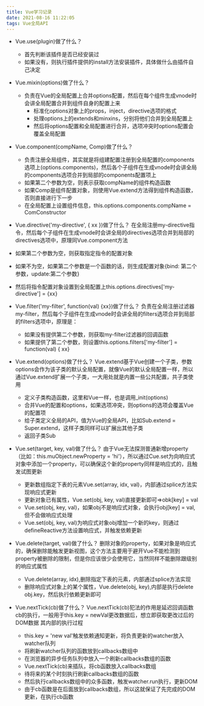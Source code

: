 ```yaml
---
title: Vue学习记录
date: 2021-08-16 11:22:05
tags: Vue全局API
---
```

- Vue.use(plugin)做了什么？
  - 首先判断该插件是否已经安装过
  - 如果没有，则执行插件提供的install方法安装插件，具体做什么由插件自己决定

- Vue.mixin(options)做了什么？
  - 负责在Vue的全局配置上合并options配置，然后在每个组件生成vnode时会讲全局配置合并到组件自身的配置上来
    - 标准化options对象上的props，inject，directive选项的格式
    - 处理options上的extends和minxins，分别将他们合并到全局配置上
    - 然后将options配置和全局配置进行合并，选项冲突时options配置会覆盖全局配置

- Vue.component(compName, Comp)做了什么？
  - 负责注册全局组件，其实就是将组建配置注册到全局配置的components选项上(options.components)，然后各个子组件在生成vnode时会讲全局的components选项合并到局部的components配置项上
  - 如果第二个参数为空，则表示获取compName的组件构造函数
  - 如果Comp是组件配置对象，则使用Vue.extend方法得到组件构造函数，否则直接进行下一步
  - 在全局配置上设置组件信息，this.options.components.compName = ComConstructor


- Vue.directive('my-directive', { xx })做了什么？
在全局注册my-directive指令，然后每个子组件在生成vnode时会讲全局的directives选项合并到局部的directives选项中，原理同Vue.component方法
- 如果第二个参数为空，则获取指定指令的配置对象
- 如果不为空，如果第二个参数是一个函数的话，则生成配置对象{bind: 第二个参数，update:第二个参数}
- 然后将指令配置对象设置到全局配置上this.options.directives['my-directive'] = {xx}

- Vue.filter('my-filter', function(val) {xx})做了什么？
负责在全局注册过滤器my-filter，然后每个子组件在生成vnode时会讲全局的filters选项合并到局部的filters选项中，原理是：
  - 如果没有提供第二个参数，则获取my-filter过滤器的回调函数
  - 如果提供了第二个参数，则设置this.options.filters['my-filter'] = function(val) { xx}


- Vue.extend(options)做了什么？
Vue.extend基于Vue创建一个子类，参数options会作为该子类的默认全局配置，就像Vue的默认全局配置一样，所以通过Vue.extend扩展一个子类，一大用处就是内置一些公共配置，共子类使用
  - 定义子类构造函数，这里和Vue一样，也是调用_init(options)
  - 合并Vue的配置和options，如果选项冲突，则options的选项会覆盖Vue的配置项
  - 给子类定义全局的API，值为Vue的全局API，比如Sub.extend = Super.extend，这样子类同样可以扩展出其他子类
  - 返回子类Sub

- Vue.set(target, key, val)做了什么？
由于Vue无法探测普通新增property（比如：this.muObject.newProperty = 'hi'），所以通过Cue.set为向响应式对象中添加一个property，可以确保这个新的property同样是响应式的，且触发试图更新
  - 更新数组指定下表的元素Vue.set(array, idx, val)，内部通过splice方法实现响应式更新
  - 更新对象已有属性，Vue.set(obj, key, val)直接更新即可=>obk[key] = val
  - Vue.set(obj, key, val)，如果obj不是响应式对象，会执行obj[key] = val,但不会做响应式处理
  - Vue.set(obj, key, val)为响应式对象obj增加一个新的key，则通过defineReactive方法设置响应式，并触发依赖更新

- Vue.delete(target, val)做了什么？
删除对象的property，如果对象是响应式的，确保删除能触发更新视图，这个方法主要用于避开Vue不能检测到property被删除的限制，但是你应该很少会使用它，当然同样不能删除跟级别的响应式属性

  - Vue.delete(array, idx),删除指定下表的元素，内部通过splice方法实现
  - 删除响应式对象上的某个属性，Vue.delete(obj, key),内部是执行delete obj.key，然后执行依赖更新即可

- Vue.nextTick(cb)做了什么？
Vue.nextTick(cb)犯法的作用是延迟回调函数cb的执行，一般用于this.key = newVal更改数据后，想立即获取更改过后的DOM数据
其内部的执行过程
  - this.key = 'new val'触发依赖通知更新，将负责更新的watcher放入watcher队列
  - 将刷新watcher队列的函数放到callbacks数组中
  - 在浏览器的异步任务队列中放入一个刷新callbacks数组的函数
  - Vue.nextTick(cb)来插队，将cb函数放入callbacks数组
  - 待将来的某个时刻执行刷新callbacks数组的函数
  - 然后执行callbacks数组中的众多函数，触发watcher.run执行，更新DOM
  - 由于cb函数是在后面放到callbacks数组，所以这就保证了先完成的DOM更新，在执行cb函数

